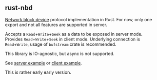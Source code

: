 rust-nbd
---

[Network block device](https://en.wikipedia.org/wiki/Network_block_device) protocol implementation in Rust. For now, only one export and not all features are supported in server.

Accepts a `Read`+`Write`+`Seek` as a data to be exposed in server mode. Provides `Read`+`Write`+`Seek` in client mode. Underlying connection is `Read`+`Write`, usage of `bufstream` crate is recommended.

This library is IO-agnostic, but async is not supported.

See [server example](https://github.com/vi/rust-nbd/blob/master/examples/server.rs) or [client example](https://github.com/vi/rust-nbd/blob/master/examples/server.rs).

This is rather early early version.

